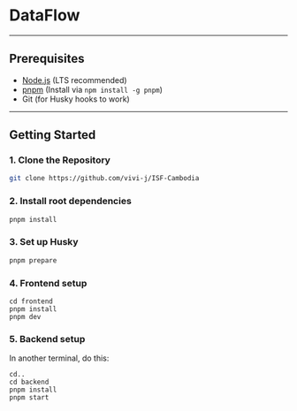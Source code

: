 # DataFlow

---

## Prerequisites

- [Node.js](https://nodejs.org/) (LTS recommended)
- [pnpm](https://pnpm.io/) (Install via `npm install -g pnpm`)
- Git (for Husky hooks to work)

---

## Getting Started

### 1. Clone the Repository

```bash
git clone https://github.com/vivi-j/ISF-Cambodia
```

### 2. Install root dependencies

```bash
pnpm install
```

### 3. Set up Husky

```bash
pnpm prepare
```

### 4. Frontend setup

```
cd frontend
pnpm install
pnpm dev
```

### 5. Backend setup

In another terminal, do this:

```
cd..
cd backend
pnpm install
pnpm start
```

